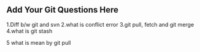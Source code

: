 Add Your Git Questions Here
----------------------------
1.Diff b/w git and svn
2.what is conflict error
3.git pull, fetch and git merge
4.what is git stash

5 what is mean by git pull
